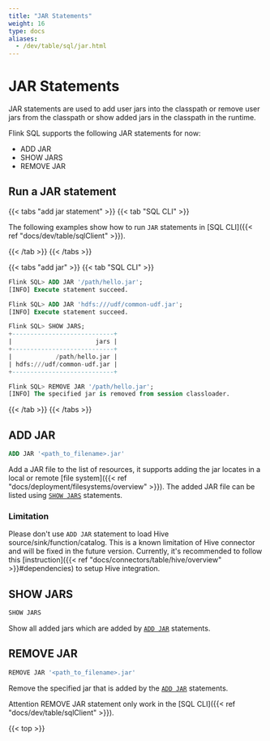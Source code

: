 ```yaml
---
title: "JAR Statements"
weight: 16
type: docs
aliases:
  - /dev/table/sql/jar.html
---
```

<!--
Licensed to the Apache Software Foundation (ASF) under one
or more contributor license agreements.  See the NOTICE file
distributed with this work for additional information
regarding copyright ownership.  The ASF licenses this file
to you under the Apache License, Version 2.0 (the
"License"); you may not use this file except in compliance
with the License.  You may obtain a copy of the License at

  http://www.apache.org/licenses/LICENSE-2.0

Unless required by applicable law or agreed to in writing,
software distributed under the License is distributed on an
"AS IS" BASIS, WITHOUT WARRANTIES OR CONDITIONS OF ANY
KIND, either express or implied.  See the License for the
specific language governing permissions and limitations
under the License.
-->

# JAR Statements

JAR statements are used to add user jars into the classpath or remove user jars from the classpath
or show added jars in the classpath in the runtime.

Flink SQL supports the following JAR statements for now:
- ADD JAR
- SHOW JARS
- REMOVE JAR

## Run a JAR statement

{{< tabs "add jar statement" >}}
{{< tab "SQL CLI" >}}

The following examples show how to run `JAR` statements in [SQL CLI]({{< ref "docs/dev/table/sqlClient" >}}).

{{< /tab >}}
{{< /tabs >}}

{{< tabs "add jar" >}}
{{< tab "SQL CLI" >}}
```sql
Flink SQL> ADD JAR '/path/hello.jar';
[INFO] Execute statement succeed.

Flink SQL> ADD JAR 'hdfs:///udf/common-udf.jar';
[INFO] Execute statement succeed.

Flink SQL> SHOW JARS;
+----------------------------+
|                       jars |
+----------------------------+
|            /path/hello.jar |
| hdfs:///udf/common-udf.jar |
+----------------------------+

Flink SQL> REMOVE JAR '/path/hello.jar';
[INFO] The specified jar is removed from session classloader.
```
{{< /tab >}}
{{< /tabs >}}

## ADD JAR

```sql
ADD JAR '<path_to_filename>.jar'
```

Add a JAR file to the list of resources, it supports adding the jar locates in a local or remote [file system]({{< ref "docs/deployment/filesystems/overview" >}}). The added JAR file can be listed using [`SHOW JARS`](#show-jars) statements.

### Limitation
Please don't use `ADD JAR` statement to load Hive source/sink/function/catalog. This is a known limitation of Hive connector and will be fixed in the future version. Currently, it's recommended to follow this [instruction]({{< ref "docs/connectors/table/hive/overview" >}}#dependencies) to setup Hive integration.

## SHOW JARS

```sql
SHOW JARS
```

Show all added jars which are added by [`ADD JAR`](#add-jar) statements.

## REMOVE JAR

```sql
REMOVE JAR '<path_to_filename>.jar'
```

Remove the specified jar that is added by the [`ADD JAR`](#add-jar) statements.

<span class="label label-danger">Attention</span> REMOVE JAR statement only work in the [SQL CLI]({{< ref "docs/dev/table/sqlClient" >}}).

{{< top >}}
